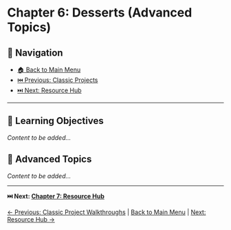 # Chapter 6: Desserts (Advanced Topics)

## 🧭 Navigation

- [🏠 Back to Main Menu](../../README.md)
- [⏮️ Previous: Classic Projects](../05-classic-projects/)
- [⏭️ Next: Resource Hub](../07-resources/)

---

## 🎯 Learning Objectives
*Content to be added...*

## 🚀 Advanced Topics
*Content to be added...*

---

**⏭️ Next: [Chapter 7: Resource Hub](../07-resources/)** 

[← Previous: Classic Project Walkthroughs](../05-classic-projects/README.md) | [Back to Main Menu](../../README.md) | [Next: Resource Hub →](../07-resources/README.md) 